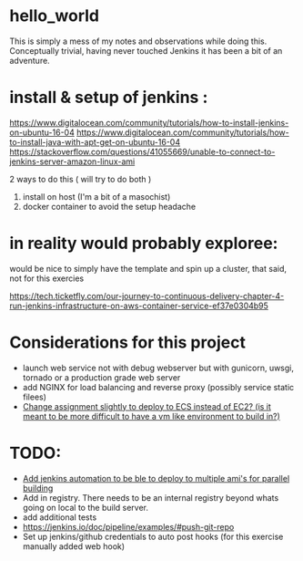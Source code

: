 # hello_world

This is simply a mess of my notes and observations while doing this.  Conceptually trivial, having never touched Jenkins it has been a bit of an adventure.



# install & setup of jenkins :

https://www.digitalocean.com/community/tutorials/how-to-install-jenkins-on-ubuntu-16-04
https://www.digitalocean.com/community/tutorials/how-to-install-java-with-apt-get-on-ubuntu-16-04
https://stackoverflow.com/questions/41055669/unable-to-connect-to-jenkins-server-amazon-linux-ami



2 ways to do this ( will try to do both )
1) install on host (I'm a bit of a masochist)
2) docker container to avoid the setup headache 




# in reality would probably exploree:
would be nice to simply have the template and spin up a cluster, that said, not for this exercies
 


https://tech.ticketfly.com/our-journey-to-continuous-delivery-chapter-4-run-jenkins-infrastructure-on-aws-container-service-ef37e0304b95


# Considerations for this project

* launch web service not with debug webserver but with gunicorn, uwsgi, tornado or a production grade web server
* add NGINX for load balancing and reverse proxy (possibly service static filees)
* [Change assignment slightly to deploy to ECS instead of EC2?  (is it meant to be more difficult to have a vm like environment to build in?)](https://aws.amazon.com/blogs/devops/set-up-a-build-pipeline-with-jenkins-and-amazon-ecs/)



# TODO:

* [Add jenkins automation to be ble to deploy to multiple ami's for parallel building](https://docs.aws.amazon.com/systems-manager/latest/userguide/automation-jenkins.html)
* Add in registry.  There needs to be an internal registry beyond whats going on local to the build server.
* add additional tests
* https://jenkins.io/doc/pipeline/examples/#push-git-repo
* Set up jenkins/github credentials to auto post hooks (for this exercise manually added web hook)